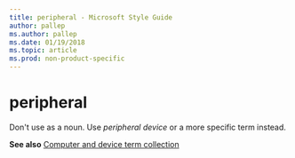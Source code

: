 ```yaml
---
title: peripheral - Microsoft Style Guide
author: pallep
ms.author: pallep
ms.date: 01/19/2018
ms.topic: article
ms.prod: non-product-specific
---
```


# peripheral

Don't use as a noun. Use *peripheral device* or a more specific term instead.

**See also** [Computer and device term collection](~/a-z-word-list-term-collections/term-collections/computer-device-terms.md)

